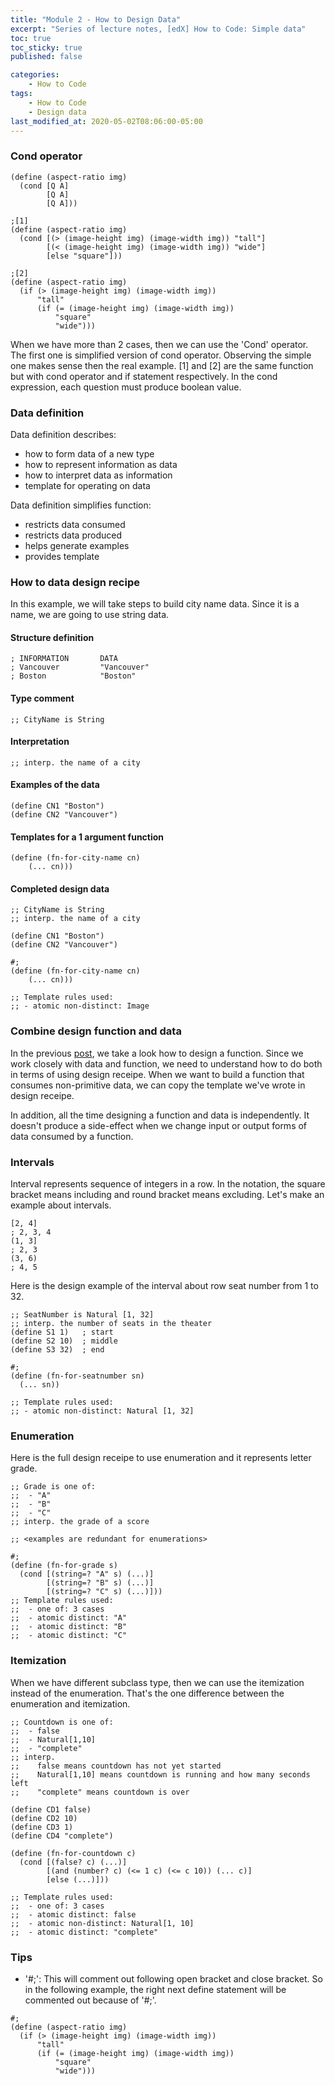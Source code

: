 ```yaml
---
title: "Module 2 - How to Design Data"
excerpt: "Series of lecture notes, [edX] How to Code: Simple data"
toc: true
toc_sticky: true
published: false

categories:
    - How to Code
tags:
    - How to Code
    - Design data
last_modified_at: 2020-05-02T08:06:00-05:00
---
```


### Cond operator 
```
(define (aspect-ratio img)
  (cond [Q A]
        [Q A]
        [Q A]))

;[1]
(define (aspect-ratio img)
  (cond [(> (image-height img) (image-width img)) "tall"]
        [(< (image-height img) (image-width img)) "wide"]
        [else "square"]))

;[2]
(define (aspect-ratio img)  
  (if (> (image-height img) (image-width img))
      "tall"
      (if (= (image-height img) (image-width img))
          "square"
          "wide")))
```
When we have more than 2 cases, then we can use the 'Cond' operator. The first one is simplified version of cond operator. Observing the simple one makes sense then the real example. [1] and [2] are the same function but with cond operator and if statement respectively. In the cond expression, each question must produce boolean value.


### Data definition
Data definition describes:
- how to form data of a new type
- how to represent information as data
- how to interpret data as information
- template for operating on data

Data definition simplifies function:
- restricts data consumed
- restricts data produced
- helps generate examples
- provides template


### How to data design recipe 
In this example, we will take steps to build city name data. Since it is a name, we are going to use string data. 
#### Structure definition 
```
; INFORMATION       DATA
; Vancouver         "Vancouver"
; Boston            "Boston"
```

#### Type comment 
```
;; CityName is String
```

#### Interpretation 
```
;; interp. the name of a city
```

#### Examples of the data
```
(define CN1 "Boston")
(define CN2 "Vancouver")
```

#### Templates for a 1 argument function
```
(define (fn-for-city-name cn)
    (... cn)))
```

#### Completed design data
```
;; CityName is String
;; interp. the name of a city

(define CN1 "Boston")
(define CN2 "Vancouver")

#;
(define (fn-for-city-name cn)
    (... cn)))

;; Template rules used:
;; - atomic non-distinct: Image
```


### Combine design function and data 

In the previous [post](https://devjunhong.github.io/how%20to%20code/module_1b_how_to_design_functions/), we take a look how to design a function. Since we work closely with data and function, we need to understand how to do both in terms of using design receipe. When we want to build a function that consumes non-primitive data, we can copy the template we've wrote in design receipe. 

In addition, all the time designing a function and data is independently. It doesn't produce a side-effect when we change input or output forms of data consumed by a function.


### Intervals
Interval represents sequence of integers in a row. In the notation, the square bracket means including and round bracket means excluding. Let's make an example about intervals. 

```
[2, 4]
; 2, 3, 4
(1, 3]
; 2, 3
(3, 6)
; 4, 5
```

Here is the design example of the interval about row seat number from 1 to 32. 
```
;; SeatNumber is Natural [1, 32]
;; interp. the number of seats in the theater
(define S1 1)   ; start
(define S2 10)  ; middle
(define S3 32)  ; end

#;
(define (fn-for-seatnumber sn)
  (... sn))

;; Template rules used:
;; - atomic non-distinct: Natural [1, 32]
```


### Enumeration 
Here is the full design receipe to use enumeration and it represents letter grade. 

```
;; Grade is one of:
;;  - "A"
;;  - "B"
;;  - "C"
;; interp. the grade of a score

;; <examples are redundant for enumerations>
 
#;
(define (fn-for-grade s)
  (cond [(string=? "A" s) (...)]
        [(string=? "B" s) (...)]
        [(string=? "C" s) (...)]))
;; Template rules used:
;;  - one of: 3 cases
;;  - atomic distinct: "A"
;;  - atomic distinct: "B"
;;  - atomic distinct: "C"
```


### Itemization
When we have different subclass type, then we can use the itemization instead of the enumeration. That's the one difference between the enumeration and itemization.

```
;; Countdown is one of:
;;  - false
;;  - Natural[1,10]
;;  - "complete"
;; interp.
;;    false means countdown has not yet started
;;    Natural[1,10] means countdown is running and how many seconds left
;;    "complete" means countdown is over

(define CD1 false)
(define CD2 10)
(define CD3 1)
(define CD4 "complete")

(define (fn-for-countdown c)
  (cond [(false? c) (...)]
        [(and (number? c) (<= 1 c) (<= c 10)) (... c)]
        [else (...)]))

;; Template rules used:
;;  - one of: 3 cases
;;  - atomic distinct: false
;;  - atomic non-distinct: Natural[1, 10]
;;  - atomic distinct: "complete"
```

### Tips 
- '#;': This will comment out following open bracket and close bracket. So in the following example, the right next define statement will be commented out because of '#;'.
```
#;
(define (aspect-ratio img)  
  (if (> (image-height img) (image-width img))
      "tall"
      (if (= (image-height img) (image-width img))
          "square"
          "wide")))
```
